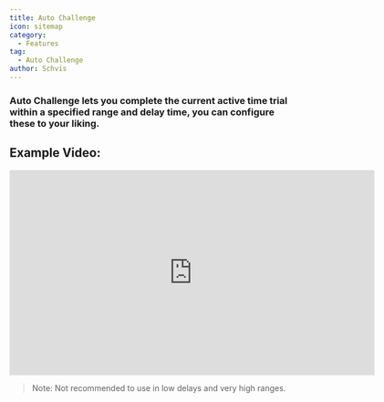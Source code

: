 ```yaml
---
title: Auto Challenge
icon: sitemap
category:
  - Features
tag:
  - Auto Challenge
author: Schvis
---
```


### Auto Challenge lets you complete the current active time trial within a specified range and delay time, you can configure these to your liking.

## Example Video:

<iframe width="640" height="360" src="https://www.youtube.com/embed/7JNegfQiK2U?list=PL5eI1Tb64p56g27qfYk7VuFTz4FK6YrKa" title="Korepi - Auto Challenge" frameborder="0" allow="accelerometer; autoplay; clipboard-write; encrypted-media; gyroscope; picture-in-picture; web-share" allowfullscreen></iframe>

>Note: Not recommended to use in low delays and very high ranges.
